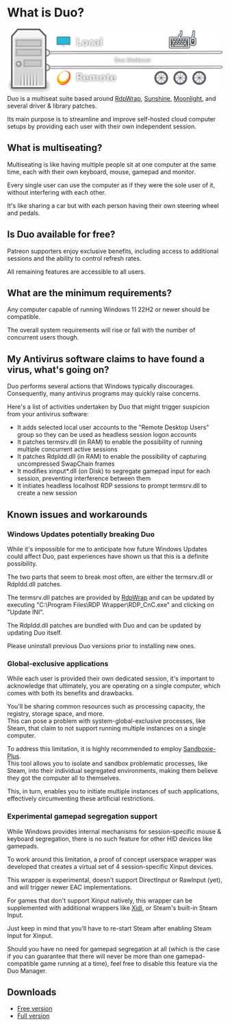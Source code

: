 # What is Duo?
![Legend](Images/Legend.png)
Duo is a multiseat suite based around [RdpWrap](https://github.com/sebaxakerhtc/rdpwrap), [Sunshine](https://github.com/DuoStream/Sunshine), [Moonlight](https://github.com/moonlight-stream), and several driver & library patches.  
  
Its main purpose is to streamline and improve self-hosted cloud computer setups by providing each user with their own independent session.

## What is multiseating?
Multiseating is like having multiple people sit at one computer at the same time, each with their own keyboard, mouse, gamepad and monitor.  
  
Every single user can use the computer as if they were the sole user of it, without interfering with each other.  
  
It's like sharing a car but with each person having their own steering wheel and pedals.

## Is Duo available for free?
Patreon supporters enjoy exclusive benefits, including access to additional sessions and the ability to control refresh rates.  
  
All remaining features are accessible to all users.

## What are the minimum requirements?
Any computer capable of running Windows 11 22H2 or newer should be compatible.  
  
The overall system requirements will rise or fall with the number of concurrent users though.

## My Antivirus software claims to have found a virus, what's going on?
Duo performs several actions that Windows typically discourages.  
Consequently, many antivirus programs may quickly raise concerns.  
  
Here's a list of activities undertaken by Duo that might trigger suspicion from your antivirus software:
- It adds selected local user accounts to the "Remote Desktop Users" group so they can be used as headless session logon accounts
- It patches termsrv.dll (in RAM) to enable the possibility of running multiple concurrent active sessions
- It patches RdpIdd.dll (in RAM) to enable the possibility of capturing uncompressed SwapChain frames
- It modifies xinput*.dll (on Disk) to segregate gamepad input for each session, preventing interference between them
- It initiates headless localhost RDP sessions to prompt termsrv.dll to create a new session

## Known issues and workarounds

### Windows Updates potentially breaking Duo
While it's impossible for me to anticipate how future Windows Updates could affect Duo, past experiences have shown us that this is a definite possibility.  
  
The two parts that seem to break most often, are either the termsrv.dll or RdpIdd.dll patches.  
  
The termsrv.dll patches are provided by [RdpWrap](https://github.com/sebaxakerhtc/rdpwrap) and can be updated by executing "C:\\Program Files\\RDP Wrapper\\RDP\_CnC.exe" and clicking on "Update INI".  
  
The RdpIdd.dll patches are bundled with Duo and can be updated by updating Duo itself.  
  
Please uninstall previous Duo versions prior to installing new ones.

### Global-exclusive applications
While each user is provided their own dedicated session, it's important to acknowledge that ultimately, you are operating on a single computer, which comes with both its benefits and drawbacks.  
  
You'll be sharing common resources such as processing capacity, the registry, storage space, and more.  
This can pose a problem with system-global-exclusive processes, like Steam, that claim to not support running multiple instances on a single computer.  
  
To address this limitation, it is highly recommended to employ [Sandboxie-Plus](https://github.com/sandboxie-plus/Sandboxie/releases/latest).  
This tool allows you to isolate and sandbox problematic processes, like Steam, into their individual segregated environments, making them believe they got the computer all to themselves.  
  
This, in turn, enables you to initiate multiple instances of such applications, effectively circumventing these artificial restrictions.

### Experimental gamepad segregation support
While Windows provides internal mechanisms for session-specific mouse & keyboard segregation, there is no such feature for other HID devices like gamepads.  
  
To work around this limitation, a proof of concept userspace wrapper was developed that creates a virtual set of 4 session-specific Xinput devices.  
  
This wrapper is experimental, doesn't support DirectInput or RawInput (yet), and will trigger newer EAC implementations.  
  
For games that don't support Xinput natively, this wrapper can be supplemented with additional wrappers like [Xidi](https://github.com/samuelgr/Xidi/releases), or Steam's built-in Steam Input.  
  
Just keep in mind that you'll have to re-start Steam after enabling Steam Input for Xinput.  
  
Should you have no need for gamepad segregation at all (which is the case if you can guarantee that there will never be more than one gamepad-compatible game running at a time), feel free to disable this feature via the Duo Manager.

## Downloads
- [Free version](https://github.com/DuoStream/Duo/raw/main/Duo.exe)
- [Full version](https://patreon.com/blackseraph)
